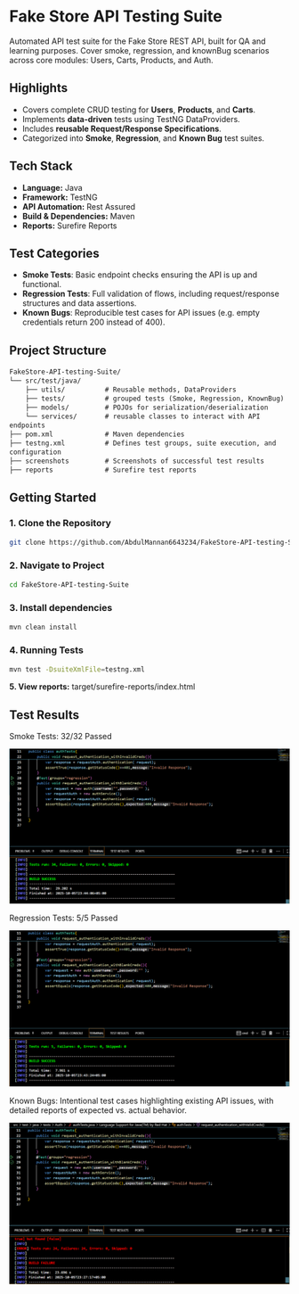 # Fake Store API Testing Suite
Automated API test suite for the Fake Store REST API, built for QA and learning purposes. Cover smoke, regression, and knownBug scenarios across core modules: Users, Carts, Products, and Auth.
## Highlights
- Covers complete CRUD testing for **Users**, **Products**, and **Carts**.
- Implements **data-driven** tests using TestNG DataProviders.
- Includes **reusable Request/Response Specifications**.
- Categorized into **Smoke**, **Regression**, and **Known Bug** test suites.

## Tech Stack
- **Language:** Java
- **Framework:** TestNG
- **API Automation:** Rest Assured
- **Build & Dependencies:** Maven
- **Reports:** Surefire Reports
## Test Categories
- **Smoke Tests**:
  Basic endpoint checks ensuring the API is up and functional.
- **Regression Tests**:
  Full validation of flows, including request/response structures and data assertions.
- **Known Bugs**:
  Reproducible test cases for API issues (e.g. empty credentials return 200 instead of 400).
## Project Structure
```text
FakeStore-API-testing-Suite/
└── src/test/java/
    ├── utils/          # Reusable methods, DataProviders
    ├── tests/          # grouped tests (Smoke, Regression, KnownBug)
    ├── models/         # POJOs for serialization/deserialization
    └── services/       # reusable classes to interact with API endpoints       
├── pom.xml             # Maven dependencies
├── testng.xml          # Defines test groups, suite execution, and configuration
├── screenshots         # Screenshots of successful test results
├── reports             # Surefire test reports
```
## Getting Started
### 1. Clone the Repository
```bash
git clone https://github.com/AbdulMannan6643234/FakeStore-API-testing-Suite.git
```
### 2. Navigate to Project
```bash
cd FakeStore-API-testing-Suite
```
### 3. Install dependencies
```bash
mvn clean install
```
### 4. Running Tests
```bash
mvn test -DsuiteXmlFile=testng.xml
```
**5. View reports:** target/surefire-reports/index.html
## Test Results
Smoke Tests: 32/32 Passed

![smoke tests](/screenshots/smoke.png)


Regression Tests: 5/5 Passed

![regression tests](/screenshots/regression.png)


Known Bugs: Intentional test cases highlighting existing API issues, with detailed reports of expected vs. actual behavior.

![knownbugs](/screenshots/knownBugs.png)
